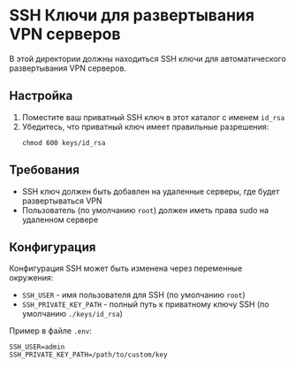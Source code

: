 # SSH Ключи для развертывания VPN серверов

В этой директории должны находиться SSH ключи для автоматического развертывания VPN серверов.

## Настройка

1. Поместите ваш приватный SSH ключ в этот каталог с именем `id_rsa`
2. Убедитесь, что приватный ключ имеет правильные разрешения:
   ```
   chmod 600 keys/id_rsa
   ```

## Требования

- SSH ключ должен быть добавлен на удаленные серверы, где будет развертываться VPN
- Пользователь (по умолчанию `root`) должен иметь права sudo на удаленном сервере

## Конфигурация

Конфигурация SSH может быть изменена через переменные окружения:

- `SSH_USER` - имя пользователя для SSH (по умолчанию `root`)
- `SSH_PRIVATE_KEY_PATH` - полный путь к приватному ключу SSH (по умолчанию `./keys/id_rsa`)

Пример в файле `.env`:
```
SSH_USER=admin
SSH_PRIVATE_KEY_PATH=/path/to/custom/key
``` 